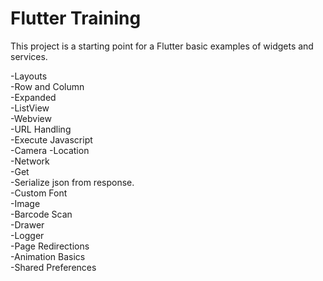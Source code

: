 # Flutter Training  
This project is a starting point for a Flutter basic examples of widgets and services.

-Layouts  
    -Row and Column  
    -Expanded  
    -ListView  
-Webview  
    -URL Handling  
    -Execute Javascript    
-Camera 
-Location  
-Network   
    -Get  
    -Serialize json from response.  
-Custom Font  
-Image  
-Barcode Scan  
-Drawer  
-Logger  
-Page Redirections  
-Animation Basics  
-Shared Preferences  

 
